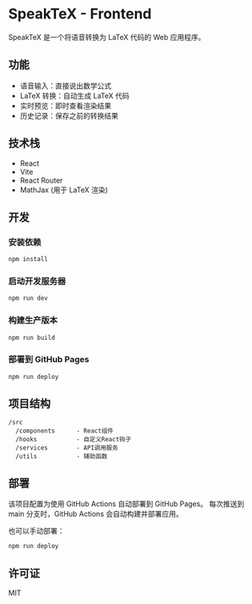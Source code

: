 # SpeakTeX - Frontend

SpeakTeX 是一个将语音转换为 LaTeX 代码的 Web 应用程序。

## 功能

- 语音输入：直接说出数学公式
- LaTeX 转换：自动生成 LaTeX 代码
- 实时预览：即时查看渲染结果
- 历史记录：保存之前的转换结果

## 技术栈

- React
- Vite
- React Router
- MathJax (用于 LaTeX 渲染)

## 开发

### 安装依赖

```bash
npm install
```

### 启动开发服务器

```bash
npm run dev
```

### 构建生产版本

```bash
npm run build
```

### 部署到 GitHub Pages

```bash
npm run deploy
```

## 项目结构

```
/src
  /components      - React组件
  /hooks           - 自定义React钩子
  /services        - API调用服务
  /utils           - 辅助函数
```

## 部署

该项目配置为使用 GitHub Actions 自动部署到 GitHub Pages。
每次推送到 main 分支时，GitHub Actions 会自动构建并部署应用。

也可以手动部署：

```bash
npm run deploy
```

## 许可证

MIT
